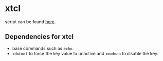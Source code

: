 # xtcl

script can be found [here](https://github.com/a2n-s/dotfiles/blob/main/scripts/xtcl).

## Dependencies for xtcl
- base commands such as `echo`.
- `xdotool` to force the key value to unactive and `xmodmap` to disable the key.
